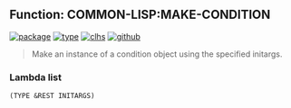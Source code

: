 ## Function: COMMON-LISP:MAKE-CONDITION
[![package](https://img.shields.io/badge/Package-COMMON--LISP-5f9ea0.svg?style=social&colorA=999999)](../) [![type](https://img.shields.io/badge/Type-Function-5f9ea0.svg?style=social&colorA=999999)](../#function) [![clhs](https://img.shields.io/badge/CLHS-MAKE--CONDITION-5f9ea0.svg?style=social&colorA=999999)](http://www.lispworks.com/documentation/HyperSpec/Body/f_mk_cnd.htm) [![github](https://img.shields.io/badge/GitHub-View_the_source-5f9ea0.svg?style=social&colorA=999999&logo=github)](https://github.com/sbcl/sbcl/blob/master/src/code/condition.lisp/) 

> Make an instance of a condition object using the specified initargs.

### Lambda list
```
(TYPE &REST INITARGS)
```
